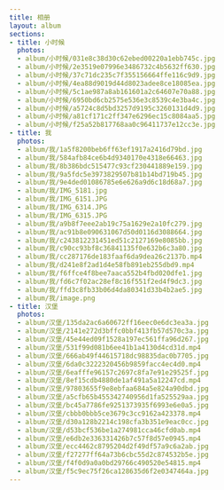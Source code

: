 ```yaml
---
title: 相册
layout: album
sections:
- title: 小时候
  photos:
  - album/小时候/031e8c38d30c62ebed00220a1ebb745c.jpg
  - album/小时候/2e3519e07996e3486732c4b5632ff630.jpg
  - album/小时候/37c71dc235c7f355156664ffe116c9d9.jpg
  - album/小时候/4ea88d9019d44d8023adee8ce18085ea.jpg
  - album/小时候/5c1ae987a8ab161601a2c64607e70a88.jpg
  - album/小时候/6950bd6cb2575e536e3c8539c4e3ba4c.jpg
  - album/小时候/a5724c8d5bd3257d9195c3260131d4d9.jpg
  - album/小时候/a81cf171c2ff347e6296ec15c8084aa5.jpg
  - album/小时候/f25a52b817768aa0c96411737e12cc3e.jpg
- title: 我
  photos:
  - album/我/1a5f8200beb6ff63ef1917a2416d79bd.jpg
  - album/我/584afb84ce6b4d9340170e4318e66463.jpg
  - album/我/8b386bdc515477c93cf230441889e159.jpg
  - album/我/9a5fdc5e3973829507b81b14bd719b45.jpg
  - album/我/9e4ded01086785e6e626a9d6c18d68a7.jpg
  - album/我/IMG_5181.jpg
  - album/我/IMG_6151.JPG
  - album/我/IMG_6314.JPG
  - album/我/IMG_6315.JPG
  - album/我/a9b8f7eee2ab19c75a1629e2a10fc279.jpg
  - album/我/ac91b8e090631067d50d0116d3088664.jpg
  - album/我/c243812231451ed51c2127169e8085bb.jpg
  - album/我/c90cc93bf8c36841135f0e632b6c3a80.jpg
  - album/我/cc287176de183faaf6da9dea26c2137b.mp4
  - album/我/d241e8f2ad1d4e58fb891eb255dbd9.mp4
  - album/我/f6ffce4f8bee7aaca552b4fbd020dfe1.jpg
  - album/我/fd6c7f02ac28ef8c16f551f2ed4f9dc3.jpg
  - album/我/ffd3c8fb33b06d4da80341d33b4b2ae5.jpg
  - album/我/image.png
- title: 汉堡
  photos:
  - album/汉堡/135da2ac6a60672ff16eec0e6dc3ea3a.jpg
  - album/汉堡/2141e272d3bffc0bbf413fb57d570c3a.jpg
  - album/汉堡/45e44ed09f1528a197ec561ffa96d267.jpg
  - album/汉堡/531f99d081b6ee41b1a4130d4cd31d.mp4
  - album/汉堡/666ab49f44615718dc98835dac0b7705.jpg
  - album/汉堡/6da0c3222320456b9859facc4ec4d0.mp4
  - album/汉堡/6eafffe96157c2697c8fa7e91e29525f.jpg
  - album/汉堡/8ef15cdb4880de1af491a5a12247cd.mp4
  - album/汉堡/97803655f9e8ebfaa684a5e824a90dbd.jpg
  - album/汉堡/a5cfb65b455342740956d1fa525529aa.jpg
  - album/汉堡/bc45a7786fe9251373935f6993e6e0a5.jpg
  - album/汉堡/cbbb0bbb5ce3679c3cc9162a423378.mp4
  - album/汉堡/d30a128b2214c198cfa3b351e9eac0cc.jpg
  - album/汉堡/d53bcf536be1a274981cca46cfd0ab.mp4
  - album/汉堡/e6db2e336331426b7c57f8d57e0945.mp4
  - album/汉堡/ecc4462c8795204d2f49df57a9c6a2ab.jpg
  - album/汉堡/f27277ff64a73b6cbc55d2c874532b5e.jpg
  - album/汉堡/f4f0d9a0a0bd29766c490520e54815.mp4
  - album/汉堡/f5c9ec75f26ca128635d6f2e0347464a.jpg
---
```

